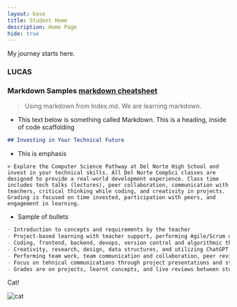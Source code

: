 ```yaml
---
layout: base
title: Student Home 
description: Home Page
hide: true
---
```


My journey starts here.
### LUCAS

### Markdown Samples [markdown cheatsheet](https://www.markdownguide.org/getting-started/)
> Using markdown from Index.md. We are learning markdown.

- This text below is something called Markdown. This is a heading, inside of code scaffolding 

```markdown
## Investing in Your Technical Future
```

- This is emphasis

```
> Explore the Computer Science Pathway at Del Norte High School and invest in your technical skills. All Del Norte CompSci classes are designed to provide a real-world development experience. Class time includes tech talks (lectures), peer collaboration, communication with teachers, critical thinking while coding, and creativity in projects. Grading is focused on time invested, participation with peers, and engagement in learning.
```

- Sample of bullets

```markdown
- Introduction to concepts and requirements by the teacher
- Project-based learning with teacher support, performing Agile/Scrum development
- Coding, frontend, backend, devops, version control and algorithmic thinking
- Creativity, research, design, data structures, and utilizing ChatGPT
- Performing team work, team communication and collaboration, peer reviews/grading
- Focus on tehnical communications through project presentations and student led teaching
- Grades are on projects, learnt concepts, and live reviews between student(s) and teacher
```

Cat!

![cat](https://media.giphy.com/media/vFKqnCdLPNOKc/giphy.gif)
